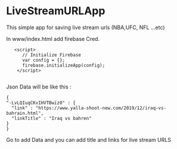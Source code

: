 # LiveStreamURLApp
This simple app for saving live stream urls (NBA,UFC, NFL ...etc)

In www/index.html
add firebase Cred.
```
   <script>
      // Initialize Firebase
      var config = {};
      firebase.initializeApp(config);
    </script>
    
   ```
   
  Json Data will be like this :
  ```
{
  "-LvLQIuqCKvIHVTBwiz0" : {
    "link" : "https://www.yalla-shoot-new.com/2019/12/iraq-vs-bahrain.html",
    "linkTitle" : "Iraq vs bahren"
  }
}

  ```
Go to add Data and you can add title and links for live stream URLS

